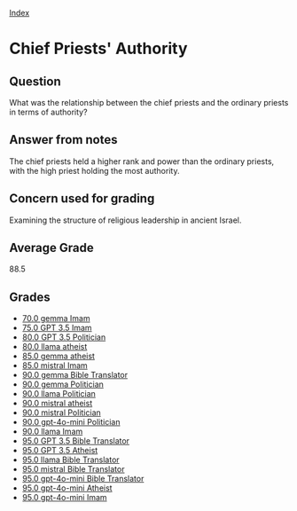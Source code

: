 
[Index](../index.md)
# Chief Priests' Authority
## Question
What was the relationship between the chief priests and the ordinary priests in terms of authority?

## Answer from notes
The chief priests held a higher rank and power than the ordinary priests, with the high priest holding the most authority.

## Concern used for grading
Examining the structure of religious leadership in ancient Israel.

## Average Grade
88.5

## Grades
 * [70.0 gemma Imam](../answers/gemma_Imam/Chief_Priests'_Authority.md)
 * [75.0 GPT 3.5 Imam](../answers/GPT_3.5_Imam/Chief_Priests'_Authority.md)
 * [80.0 GPT 3.5 Politician](../answers/GPT_3.5_Politician/Chief_Priests'_Authority.md)
 * [80.0 llama atheist](../answers/llama_atheist/Chief_Priests'_Authority.md)
 * [85.0 gemma atheist](../answers/gemma_atheist/Chief_Priests'_Authority.md)
 * [85.0 mistral Imam](../answers/mistral_Imam/Chief_Priests'_Authority.md)
 * [90.0 gemma Bible Translator](../answers/gemma_Bible_Translator/Chief_Priests'_Authority.md)
 * [90.0 gemma Politician](../answers/gemma_Politician/Chief_Priests'_Authority.md)
 * [90.0 llama Politician](../answers/llama_Politician/Chief_Priests'_Authority.md)
 * [90.0 mistral atheist](../answers/mistral_atheist/Chief_Priests'_Authority.md)
 * [90.0 mistral Politician](../answers/mistral_Politician/Chief_Priests'_Authority.md)
 * [90.0 gpt-4o-mini Politician](../answers/gpt-4o-mini_Politician/Chief_Priests'_Authority.md)
 * [90.0 llama Imam](../answers/llama_Imam/Chief_Priests'_Authority.md)
 * [95.0 GPT 3.5 Bible Translator](../answers/GPT_3.5_Bible_Translator/Chief_Priests'_Authority.md)
 * [95.0 GPT 3.5 Atheist](../answers/GPT_3.5_Atheist/Chief_Priests'_Authority.md)
 * [95.0 llama Bible Translator](../answers/llama_Bible_Translator/Chief_Priests'_Authority.md)
 * [95.0 mistral Bible Translator](../answers/mistral_Bible_Translator/Chief_Priests'_Authority.md)
 * [95.0 gpt-4o-mini Bible Translator](../answers/gpt-4o-mini_Bible_Translator/Chief_Priests'_Authority.md)
 * [95.0 gpt-4o-mini Atheist](../answers/gpt-4o-mini_Atheist/Chief_Priests'_Authority.md)
 * [95.0 gpt-4o-mini Imam](../answers/gpt-4o-mini_Imam/Chief_Priests'_Authority.md)
